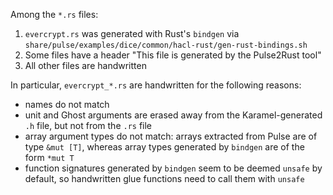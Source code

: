 Among the `*.rs` files:

1. `evercrypt.rs` was generated with Rust's `bindgen`  via
   `share/pulse/examples/dice/common/hacl-rust/gen-rust-bindings.sh`
2. Some files have a header "This file is generated by the Pulse2Rust tool"
3. All other files are handwritten

In particular, `evercrypt_*.rs` are handwritten for the following reasons:
* names do not match
* unit and Ghost arguments are erased away from the Karamel-generated
  `.h` file, but not from the `.rs` file
* array argument types do not match: arrays extracted from Pulse are
  of type `&mut [T]`, whereas array types generated by `bindgen` are
  of the form `*mut T`
* function signatures generated by `bindgen` seem to be deemed
  `unsafe` by default, so handwritten glue functions need to
  call them with `unsafe`
